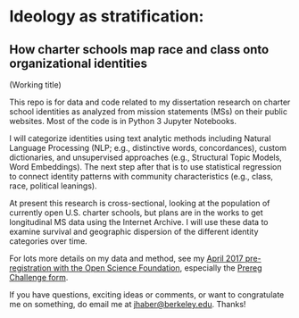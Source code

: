 # Ideology as stratification:
## How charter schools map race and class onto organizational identities
(Working title)

This repo is for data and code related to my dissertation research on charter school identities as analyzed from mission statements (MSs) on their public websites. Most of the code is in Python 3 Jupyter Notebooks.

I will categorize identities using text analytic methods including Natural Language Processing (NLP; e.g., distinctive words, concordances), custom dictionaries, and unsupervised approaches (e.g., Structural Topic Models, Word Embeddings). The next step after that is to use statistical regression to connect identity patterns with community characteristics (e.g., class, race, political leanings).

At present this research is cross-sectional, looking at the population of currently open U.S. charter schools, but plans are in the works to get longitudinal MS data using the Internet Archive. I will use these data to examine survival and geographic dispersion of the different identity categories over time.

For lots more details on my data and method, see my [April 2017 pre-registration with the Open Science Foundation](https://osf.io/zgh5u/), especially the [Prereg Challenge form](https://osf.io/zgh5u/register/565fb3678c5e4a66b5582f67).

If you have questions, exciting ideas or comments, or want to congratulate me on something, do email me at jhaber@berkeley.edu. Thanks!
